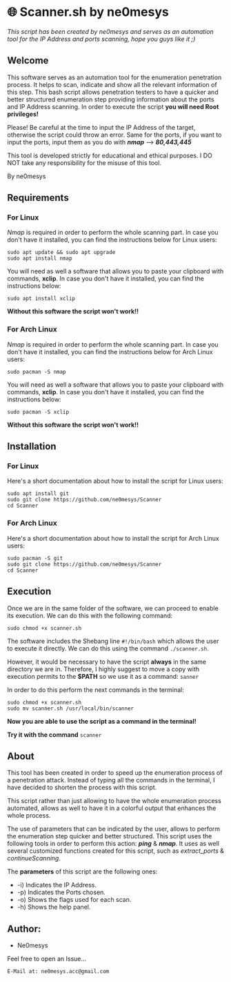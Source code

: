 # 🌐 Scanner.sh by ne0mesys
*This script has been created by ne0mesys and serves as an automation tool for the IP Address and ports scanning, hope you guys like it ;)*

## Welcome

This software serves as an automation tool for the enumeration penetration process. It helps to scan, indicate and show all the relevant information of this step. This bash script allows penetration testers to have a quicker and better structured enumeration step providing information about the ports and IP Address scanning. In order to execute the script **you will need Root privileges!** 

Please! Be careful at the time to input the IP Address of the target, otherwise the script could throw an error. Same for the ports, if you want to input the ports, input them as you do with ***nmap*** --> ***80,443,445***

This tool is developed strictly for educational and ethical purposes. I DO NOT take any responsibility for the misuse of this tool.


By ne0mesys

## Requirements 

### For Linux

*Nmap* is required in order to perform the whole scanning part. In case you don't have it installed, you can find the instructions below for Linux users: 
```
sudo apt update && sudo apt upgrade
sudo apt install nmap
 ```
You will need as well a software that allows you to paste your clipboard with commands,  **xclip**. In case you don't have it installed, you can find the instructions below: 
```
sudo apt install xclip
 ```

**Without this software the script won't work!!**

### For Arch Linux 

*Nmap* is required in order to perform the whole scanning part. In case you don't have it installed, you can find the instructions below for Arch Linux users: 
```
sudo pacman -S nmap
 ```
You will need as well a software that allows you to paste your clipboard with commands,  **xclip**. In case you don't have it installed, you can find the instructions below: 
```
sudo pacman -S xclip
 ```

**Without this software the script won't work!!**

## Installation

### For Linux

Here's a short documentation about how to install the script for Linux users: 
```
sudo apt install git
sudo git clone https://github.com/ne0mesys/Scanner
cd Scanner
 ```

### For Arch Linux

Here's a short documentation about how to install the script for Arch Linux users: 
```
sudo pacman -S git
sudo git clone https://github.com/ne0mesys/Scanner
cd Scanner
 ```

## Execution

Once we are in the same folder of the software, we can proceed to enable its execution. We can do this with the following command:
```
sudo chmod +x scanner.sh
```

The software includes the Shebang line ```#!/bin/bash``` which allows the user to execute it directly. We can do this using the command ```./scanner.sh```. 

However, it would be necessary to have the script **always** in the same directory we are in. Therefore, I highly suggest to move a copy with execution permits to the **$PATH** so we use it as a command:  ```sanner``` 

In order to do this perform the next commands in the terminal: 
```
sudo chmod +x scanner.sh
sudo mv scanner.sh /usr/local/bin/scanner
```
**Now you are able to use the script as a command in the terminal!** 

**Try it with the command** ```scanner```

## About

This tool has been created in order to speed up the enumeration process of a penetration attack. Instead of typing all the commands in the terminal, I have decided to shorten the process with this script. 

This script rather than just allowing to have  the whole enumeration process automated, allows as well to have it in a colorful output that enhances the whole process.

The use of parameters that can be indicated by the user, allows to perform the enumeration step quicker and better structured. This script uses the following tools in order to perform this action: ***ping*** & ***nmap***. It uses as well several customized functions created for this script, such as *extract_ports* & *continueScanning*. 

The **parameters** of this script are the following ones: 
* -i) Indicates the IP Address.
* -p) Indicates the Ports chosen.
* -o) Shows the flags used for each scan.
* -h) Shows the help panel.

## Author:

* Ne0mesys

Feel free to open an Issue...
```
E-Mail at: ne0mesys.acc@gmail.com
```
